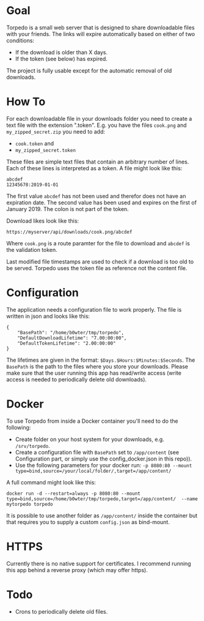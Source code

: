 Goal
====
Torpedo is a small web server that is designed to share downloadable files with your friends.
The links will expire automatically based on either of two conditions:

* If the download is older than X days.
* If the token (see below) has expired.

The project is fully usable except for the automatic removal of old downloads.

How To
======
For each downloadable file in your downloads folder you need to create a text file with the extension ".token".
E.g. you have the files `cook.png` and `my_zipped_secret.zip` you need to add:

* `cook.token` and
* `my_zipped_secret.token`

These files are simple text files that contain an arbitrary number of lines. Each of these lines is interpreted as a token.
A file might look like this:

```
abcdef
12345678:2019-01-01
```

The first value `abcdef` has not been used and therefor does not have an expiration date. The second value has been used and expires on the first of January 2019. The colon is not part of the token.

Download likes look like this:

```
https://myserver/api/downloads/cook.png/abcdef
```

Where `cook.png` is a route paramter for the file to download and `abcdef` is the validation token.

Last modified file timestamps are used to check if a download is too old to be served. Torpedo uses the token file as reference not the content file.

Configuration
=============
The application needs a configuration file to work properly. The file is written in json and looks like this:
```
{
	"BasePath": "/home/b0wter/tmp/torpedo",
	"DefaultDownloadLifetime": "7.00:00:00",
	"DefaultTokenLifetime": "2.00:00:00"
}

```
The lifetimes are given in the format: `$Days.$Hours:$Minutes:$Seconds`.
The `BasePath` is the path to the files where you store your downloads. Please make sure that the user running this app has read/write access (write access is needed to periodically delete old downloads).

Docker
======
To use Torpedo from inside a Docker container you'll need to do the following:

* Create folder on your host system for your downloads, e.g. `/srv/torpedo`.
* Create a configuration file with `BasePath` set to `/app/content` (see Configuration part, or simply use the config_docker.json in this repo)).
* Use the following parameters for your docker run: `-p 8080:80 --mount type=bind,source=/your/local/folder/,target=/app/content/`

A full command might look like this:
```
docker run -d --restart=always -p 8080:80 --mount type=bind,source=/home/b0wter/tmp/torpedo,target=/app/content/  --name mytorpedo torpedo
```
It is possible to use another folder as `/app/content/` inside the container but that requires you to supply a custom `config.json` as bind-mount.

HTTPS
=====
Currently there is no native support for certificates. I recommend running this app behind a reverse proxy (which may offer https).

Todo
====
* Crons to periodically delete old files.

